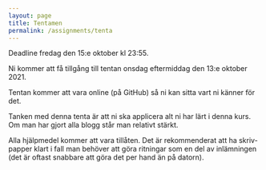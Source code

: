 ```yaml
---
layout: page
title: Tentamen
permalink: /assignments/tenta
---
```


Deadline fredag den 15:e oktober kl 23:55.

Ni kommer att få tillgång till tentan onsdag eftermiddag den 13:e oktober 2021.

Tentan kommer att vara online (på GitHub) så ni kan sitta vart ni känner för det.

Tanken med denna tenta är att ni ska applicera alt ni har lärt i denna kurs. Om man har gjort alla blogg står man relativt stärkt.

Alla hjälpmedel kommer att vara tillåten. Det är rekommenderat att ha skriv-papper klart i fall man behöver att göra ritningar som en del av inlämningen (det är oftast snabbare att göra det per hand än på datorn).

